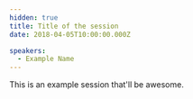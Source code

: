 ```yaml
---
hidden: true
title: Title of the session
date: 2018-04-05T10:00:00.000Z

speakers:
  - Example Name
---
```

This is an example session that'll be awesome.
